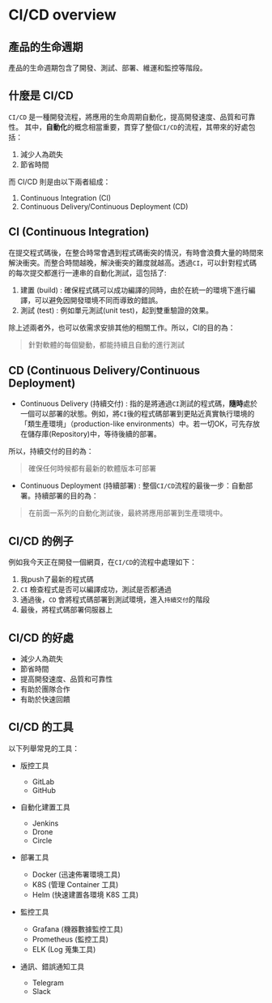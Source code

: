# CI/CD overview

## 產品的生命週期
產品的生命週期包含了開發、測試、部署、維運和監控等階段。

## 什麼是 CI/CD
`CI/CD` 是一種開發流程，將應用的生命周期自動化，提高開發速度、品質和可靠性。
其中，**自動化**的概念相當重要，貫穿了整個`CI/CD`的流程，其帶來的好處包括：
  1. 減少人為疏失
  2. 節省時間

而 CI/CD 則是由以下兩者組成：
  1. Continuous Integration (CI)
  2. Continuous Delivery/Continuous Deployment (CD)

## CI (Continuous Integration)
在提交程式碼後，在整合時常會遇到程式碼衝突的情況，有時會浪費大量的時間來解決衝突。而整合時間越晚，解決衝突的難度就越高。透過`CI`，可以針對程式碼的每次提交都進行一連串的自動化測試，這包括了:

  1. 建置 (build) : 確保程式碼可以成功編譯的同時，由於在統一的環境下進行編譯，可以避免因開發環境不同而導致的錯誤。
  2. 測試 (test) : 例如單元測試(unit test)，起到雙重驗證的效果。

除上述兩者外，也可以依需求安排其他的相關工作。所以，CI的目的為：
> 針對軟體的每個變動，都能持續且自動的進行測試

## CD (Continuous Delivery/Continuous Deployment)

 * Continuous Delivery (持續交付) : 指的是將通過`CI`測試的程式碼，**隨時**處於一個可以部署的狀態。例如，將`CI`後的程式碼部署到更貼近真實執行環境的「類生產環境」（production-like environments）中。若一切OK，可先存放在儲存庫(Repository)中，等待後續的部署。
 
  所以，持續交付的目的為：
  > 確保任何時候都有最新的軟體版本可部署

 * Continuous Deployment (持續部署) : 整個`CI/CD`流程的最後一步：自動部署。持續部署的目的為：
 > 在前面一系列的自動化測試後，最終將應用部署到生產環境中。

 ## CI/CD 的例子

 例如我今天正在開發一個網頁，在`CI/CD`的流程中處理如下：

   1. 我push了最新的程式碼
   2. `CI` 檢查程式是否可以編譯成功，測試是否都通過
   3. 通過後，`CD` 會將程式碼部署到測試環境，進入`持續交付`的階段
   4. 最後，將程式碼部署伺服器上

## CI/CD 的好處
  * 減少人為疏失
  * 節省時間
  * 提高開發速度、品質和可靠性
  * 有助於團隊合作
  * 有助於快速回饋

## CI/CD 的工具
  以下列舉常見的工具：
  * 版控工具
    * GitLab 
    * GitHub 

  * 自動化建置工具
    * Jenkins 
    * Drone 
    * Circle 

  * 部署工具
    * Docker (迅速佈署環境工具)
    * K8S (管理 Container 工具)
    * Helm (快速建置各環境 K8S 工具)

  * 監控工具
    * Grafana (機器數據監控工具)
    * Prometheus (監控工具)
    * ELK (Log 蒐集工具)

  * 通訊、錯誤通知工具
    * Telegram 
    * Slack 

 

